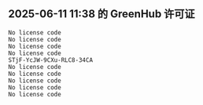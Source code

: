 ## 2025-06-11 11:38 的 GreenHub 许可证
```
No license code
No license code
No license code
No license code
STjF-YcJW-9CXu-RLC8-34CA
No license code
No license code
No license code
No license code
No license code
```
